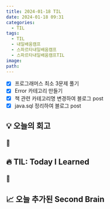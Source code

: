 ```yaml
---
title: 2024-01-18 TIL
date: 2024-01-18 09:31
categories:
  - TIL
tags:
  - TIL
  - 내일배움캠프
  - 스파르타내일배움캠프
  - 스파르타내일배움캠프TIL
image: 
path:
---
```


- [x] 프로그래머스 최소 3문제 풀기
- [x] Error 카테고리 만들기
- [x] 책 관련 카테고리명 변경하여 블로그 post
- [x] java.sql 정리하여 블로그 post

## 💡 오늘의 회고
### 👀


## 🔥 TIL: Today I Learned
### 👀

## 📈 오늘 추가된 Second Brain
